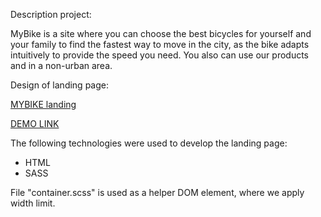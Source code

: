 Description project:

MyBike is a site where you can choose the best bicycles for yourself and your family to find the fastest way to move in the city, as the bike adapts intuitively to provide the speed you need.
You also can use our products and in a non-urban area.

Design of landing page:

[MYBIKE landing](https://www.figma.com/file/NZQAIydtHo5QkINyGLHNcq/BIKE-New-Version?node-id=0%3A1)

[DEMO LINK](https://prokopenkooleh.github.io/layout_landing-page/)

The following technologies were used to develop the landing page:

- HTML
- SASS

File "container.scss" is used as a helper DOM element, where we
apply width limit.
